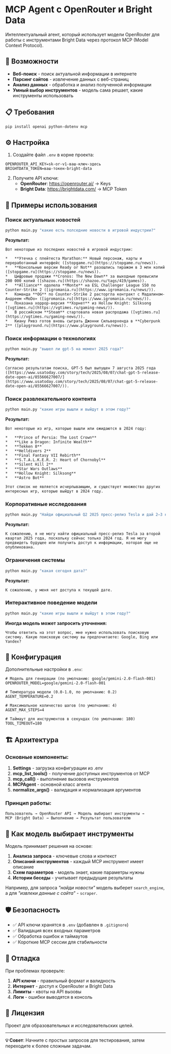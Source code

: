 # MCP Agent с OpenRouter и Bright Data

Интеллектуальный агент, который использует модели OpenRouter для работы с инструментами Bright Data через протокол MCP (Model Context Protocol).

## 🚀 Возможности

- **Веб-поиск** - поиск актуальной информации в интернете
- **Парсинг сайтов** - извлечение данных с веб-страниц
- **Анализ данных** - обработка и анализ полученной информации
- **Умный выбор инструментов** - модель сама решает, какие инструменты использовать

## 📋 Требования

```bash
pip install openai python-dotenv mcp
```

## ⚙️ Настройка

1. Создайте файл `.env` в корне проекта:
```env
OPENROUTER_API_KEY=sk-or-v1-ваш-ключ-здесь
BRIGHTDATA_TOKEN=ваш-токен-bright-data
```

2. Получите API ключи:
   - **OpenRouter**: https://openrouter.ai/ → Keys
   - **Bright Data**: https://brightdata.com/ → MCP Token

## 🎯 Примеры использования

### Поиск актуальных новостей
```bash
python main.py "какие есть полседние новости в игровой индустрии?"
```
**Результат:**
```
Вот некоторые из последних новостей в игровой индустрии:

*   **Утечка с плейтеста Marathon:** Новый персонаж, карты и переработанный интерфейс ([stopgame.ru](https://stopgame.ru/news)).
*   **Консольные версии Ready or Not** разошлись тиражом в 3 млн копий ([stopgame.ru](https://stopgame.ru/news)).       
*   Цифровые продажи **Cronos: The New Dawn** за выходные превысили 200 000 копий ([shazoo.ru](https://shazoo.ru/tags/419/games)).
*   **Alliance** одолела **Monte** на ESL Challenger League S50 по Counter-Strike 2 ([igromania.ru](https://www.igromania.ru/news/)).
*   Команда **OG** по Counter-Strike 2 расторгла контракт с Мадалином-Андреем «MoDo» ([igromania.ru](https://www.igromania.ru/news/)).
*   Показана хоррор-версия **Хорнет** из Hollow Knight: Silksong ([vgtimes.ru](https://vgtimes.ru/gaming-news/)).       
*   В российском **Steam** стартовала новая распродажа ([vgtimes.ru](https://vgtimes.ru/gaming-news/)).
*   Киану Ривз готов вновь сыграть Джонни Сильверхенда в **Cyberpunk 2** ([playground.ru](https://www.playground.ru/news)).
```

### Поиск информации о технологиях
```bash
python main.py "вышел ли gpt-5 на момент 2025 года?"
```
**Результат:**
```
Согласно результатам поиска, GPT-5 был выпущен 7 августа 2025 года ([https://www.usatoday.com/story/tech/2025/08/07/chat-gpt-5-release-date-open-ai/85566627007/](https://www.usatoday.com/story/tech/2025/08/07/chat-gpt-5-release-date-open-ai/85566627007/)).
```

### Поиск развлекательного контента
```bash
python main.py "какие игры вышли и выйдут в этом году?"
```
**Результат:**
```
Вот некоторые из игр, которые вышли или ожидаются в 2024 году:

*   **Prince of Persia: The Lost Crown**
*   **Like a Dragon: Infinite Wealth**
*   **Tekken 8**
*   **Helldivers 2**
*   **Final Fantasy VII Rebirth**
*   **S.T.A.L.K.E.R. 2: Heart of Chornobyl**
*   **Silent Hill 2**
*   **Star Wars Outlaws**
*   **Hollow Knight: Silksong**
*   **Astro Bot**

Этот список не является исчерпывающим, и существует множество других интересных игр, которые выйдут в 2024 году.
```

### Корпоративные исследования
```bash
python main.py "Найди официальный Q2 2025 пресс-релиз Tesla и дай 2–3 ключевых факта со ссылками"
```
**Результат:**
```
К сожалению, я не могу найти официальный пресс-релиз Tesla за второй квартал 2025 года, поскольку сейчас только 2024 год. Я не могу предвидеть будущее или получить доступ к информации, которая еще не опубликована.
```

### Ограничения системы
```bash
python main.py "какая сегодня дата?"
```
**Результат:**
```
К сожалению, у меня нет доступа к текущей дате.
```

### Интерактивное поведение модели
```bash
python main.py "какие игры вышли и выйдут в этом году?"
```
**Иногда модель может запросить уточнения:**
```
Чтобы ответить на этот вопрос, мне нужно использовать поисковую систему. Какую поисковую систему вы предпочитаете: Google, Bing или Yandex?
```

## 🔧 Конфигурация

Дополнительные настройки в `.env`:

```env
# Модель для генерации (по умолчанию: google/gemini-2.0-flash-001)
OPENROUTER_MODEL=google/gemini-2.0-flash-001

# Температура модели (0.0-1.0, по умолчанию: 0.2)
AGENT_TEMPERATURE=0.2

# Максимальное количество шагов (по умолчанию: 4)
AGENT_MAX_STEPS=4

# Таймаут для инструментов в секундах (по умолчанию: 180)
TOOL_TIMEOUT=180
```

## 🏗️ Архитектура

### Основные компоненты:

1. **Settings** - загрузка конфигурации из .env
2. **mcp_list_tools()** - получение доступных инструментов от MCP
3. **mcp_call()** - выполнение вызовов инструментов
4. **MCPAgent** - основной класс агента
5. **normalize_args()** - валидация и нормализация аргументов

### Принцип работы:

```
Пользователь → OpenRouter API → Модель выбирает инструменты → 
MCP (Bright Data) → Выполнение → Результат пользователю
```

## 🤖 Как модель выбирает инструменты

Модель принимает решения на основе:

1. **Анализа запроса** - ключевые слова и контекст
2. **Описаний инструментов** - каждый MCP инструмент имеет описание
3. **Схем параметров** - модель знает, какие параметры нужны
4. **Истории беседы** - учитывает предыдущие результаты

Например, для запроса *"найди новости"* модель выберет `search_engine`, а для *"извлеки данные с сайта"* - `scraper`.

## 🛡️ Безопасность

- ✅ API ключи хранятся в `.env` (добавлен в `.gitignore`)
- ✅ Валидация всех входных параметров
- ✅ Обработка ошибок и таймаутов
- ✅ Короткие MCP сессии для стабильности

## 🐛 Отладка

При проблемах проверьте:

1. **API ключи** - правильный формат и валидность
2. **Интернет** - доступ к OpenRouter и Bright Data
3. **Лимиты** - квоты на API вызовы
4. **Логи** - ошибки выводятся в консоль

## 📝 Лицензия

Проект для образовательных и исследовательских целей.

---

**💡 Совет**: Начните с простых запросов для тестирования, затем переходите к более сложным задачам.
